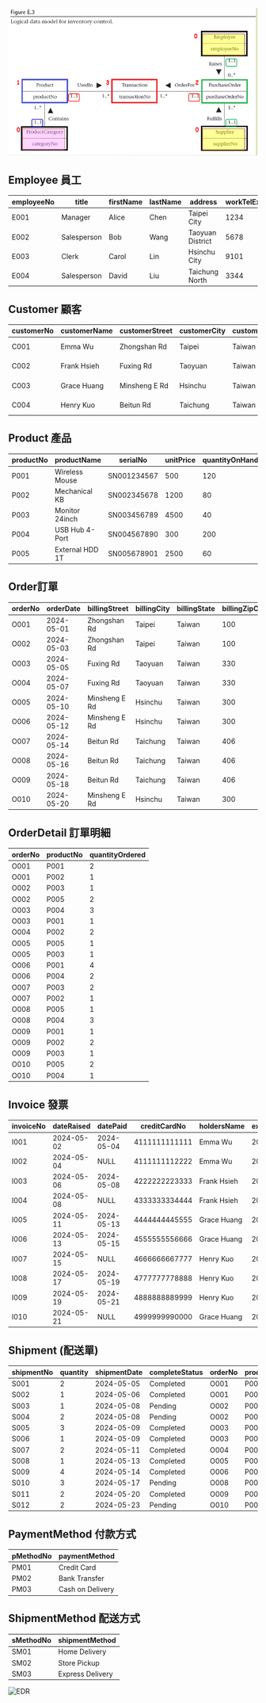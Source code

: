 ![EDR](https://raw.githubusercontent.com/Ne1214/Student-Dormitory-Management-System/refs/heads/main/note/image.png)
## Employee 員工
| employeeNo | title       | firstName | lastName | address          | workTelExt | homeTelNo  | empEmailAddress                                         | socialSecurityNumber | DOB        | position | sex | salary | dateStarted |
| ---------- | ----------- | --------- | -------- | ---------------- | ---------- | ---------- | ------------------------------------------------------- | -------------------- | ---------- | -------- | --- | ------ | ----------- |
| E001       | Manager     | Alice     | Chen     | Taipei City      | 1234       | 0912345678 | [alice.chen@example.com](mailto:alice.chen@example.com) | A123456789           | 1985-03-12 | Manager  | F   | 55000  | 2010-05-01  |
| E002       | Salesperson | Bob       | Wang     | Taoyuan District | 5678       | 0922333444 | [bob.wang@example.com](mailto:bob.wang@example.com)     | B987654321           | 1990-07-24 | Sales    | M   | 48000  | 2015-09-10  |
| E003       | Clerk       | Carol     | Lin      | Hsinchu City     | 9101       | 0933222111 | [carol.lin@example.com](mailto:carol.lin@example.com)   | C112233445           | 1993-12-05 | Clerk    | F   | 45000  | 2018-03-15  |
| E004       | Salesperson | David     | Liu      | Taichung North   | 3344       | 0955667788 | [david.liu@example.com](mailto:david.liu@example.com)   | D556677889           | 1988-11-18 | Sales    | M   | 50000  | 2012-06-20  |


## Customer 顧客
| customerNo | customerName | customerStreet | customerCity | customerState | customerZipCode | custTelNo  | custFaxNo  | DOB        | maritalStatus | creditRating |
| ---------- | ------------ | -------------- | ------------ | ------------- | --------------- | ---------- | ---------- | ---------- | ------------- | ------------ |
| C001       | Emma Wu      | Zhongshan Rd   | Taipei       | Taiwan        | 100             | 0912123456 | 0223456789 | 1992-05-14 | Single        | A            |
| C002       | Frank Hsieh  | Fuxing Rd      | Taoyuan      | Taiwan        | 330             | 0922987654 | 0334455667 | 1987-09-22 | Married       | B            |
| C003       | Grace Huang  | Minsheng E Rd  | Hsinchu      | Taiwan        | 300             | 0933456123 | 0345678910 | 1995-02-08 | Single        | A            |
| C004       | Henry Kuo    | Beitun Rd      | Taichung     | Taiwan        | 406             | 0956677889 | 0423344556 | 1983-07-30 | Married       | C            |


## Product 產品
| productNo | productName     | serialNo    | unitPrice | quantityOnHand | reorderLevel | reorderQuantity | reorderLeadTime |
| --------- | --------------- | ----------- | --------- | -------------- | ------------ | --------------- | --------------- |
| P001      | Wireless Mouse  | SN001234567 | 500       | 120            | 10           | 50              | 7               |
| P002      | Mechanical KB   | SN002345678 | 1200      | 80             | 15           | 30              | 10              |
| P003      | Monitor 24inch  | SN003456789 | 4500      | 40             | 5            | 20              | 14              |
| P004      | USB Hub 4-Port  | SN004567890 | 300       | 200            | 20           | 60              | 5               |
| P005      | External HDD 1T | SN005678901 | 2500      | 60             | 8            | 25              | 12              |


## Order訂單
| orderNo | orderDate  | billingStreet | billingCity | billingState | billingZipCode | promisedDate | status  | customerNo | employeeNo |
| ------- | ---------- | ------------- | ----------- | ------------ | -------------- | ------------ | ------- | ---------- | ---------- |
| O001    | 2024-05-01 | Zhongshan Rd  | Taipei      | Taiwan       | 100            | 2024-05-08   | Shipped | C001       | E002       |
| O002    | 2024-05-03 | Zhongshan Rd  | Taipei      | Taiwan       | 100            | 2024-05-10   | Pending | C001       | E003       |
| O003    | 2024-05-05 | Fuxing Rd     | Taoyuan     | Taiwan       | 330            | 2024-05-12   | Shipped | C002       | E004       |
| O004    | 2024-05-07 | Fuxing Rd     | Taoyuan     | Taiwan       | 330            | 2024-05-14   | Pending | C002       | E002       |
| O005    | 2024-05-10 | Minsheng E Rd | Hsinchu     | Taiwan       | 300            | 2024-05-17   | Shipped | C003       | E001       |
| O006    | 2024-05-12 | Minsheng E Rd | Hsinchu     | Taiwan       | 300            | 2024-05-19   | Shipped | C003       | E003       |
| O007    | 2024-05-14 | Beitun Rd     | Taichung    | Taiwan       | 406            | 2024-05-21   | Pending | C004       | E002       |
| O008    | 2024-05-16 | Beitun Rd     | Taichung    | Taiwan       | 406            | 2024-05-23   | Shipped | C004       | E004       |
| O009    | 2024-05-18 | Beitun Rd     | Taichung    | Taiwan       | 406            | 2024-05-25   | Shipped | C004       | E003       |
| O010    | 2024-05-20 | Minsheng E Rd | Hsinchu     | Taiwan       | 300            | 2024-05-27   | Pending | C003       | E001       |


## OrderDetail 訂單明細 
| orderNo | productNo | quantityOrdered |
| ------- | --------- | --------------- |
| O001    | P001      | 2               |
| O001    | P002      | 1               |
| O002    | P003      | 1               |
| O002    | P005      | 2               |
| O003    | P004      | 3               |
| O003    | P001      | 1               |
| O004    | P002      | 2               |
| O005    | P005      | 1               |
| O005    | P003      | 1               |
| O006    | P001      | 4               |
| O006    | P004      | 2               |
| O007    | P003      | 2               |
| O007    | P002      | 1               |
| O008    | P005      | 1               |
| O008    | P004      | 3               |
| O009    | P001      | 1               |
| O009    | P002      | 2               |
| O009    | P003      | 1               |
| O010    | P005      | 2               |
| O010    | P004      | 1               |


##  Invoice 發票
| invoiceNo | dateRaised | datePaid   | creditCardNo  | holdersName | expiryDate | orderNo | pMethodNo |
| --------- | ---------- | ---------- | ------------- | ----------- | ---------- | ------- | --------- |
| I001      | 2024-05-02 | 2024-05-04 | 4111111111111 | Emma Wu     | 2026-12    | O001    | PM01      |
| I002      | 2024-05-04 | NULL       | 4111111112222 | Emma Wu     | 2026-12    | O002    | PM02      |
| I003      | 2024-05-06 | 2024-05-08 | 4222222223333 | Frank Hsieh | 2025-10    | O003    | PM01      |
| I004      | 2024-05-08 | NULL       | 4333333334444 | Frank Hsieh | 2027-01    | O004    | PM03      |
| I005      | 2024-05-11 | 2024-05-13 | 4444444445555 | Grace Huang | 2025-09    | O005    | PM01      |
| I006      | 2024-05-13 | 2024-05-15 | 4555555556666 | Grace Huang | 2026-03    | O006    | PM02      |
| I007      | 2024-05-15 | NULL       | 4666666667777 | Henry Kuo   | 2025-08    | O007    | PM03      |
| I008      | 2024-05-17 | 2024-05-19 | 4777777778888 | Henry Kuo   | 2026-11    | O008    | PM01      |
| I009      | 2024-05-19 | 2024-05-21 | 4888888889999 | Henry Kuo   | 2027-05    | O009    | PM02      |
| I010      | 2024-05-21 | NULL       | 4999999990000 | Grace Huang | 2026-06    | O010    | PM01      |


## Shipment (配送單)
| shipmentNo | quantity | shipmentDate | completeStatus | orderNo | productNo | employeeNo | sMethodNo |
| ---------- | -------- | ------------ | -------------- | ------- | --------- | ---------- | --------- |
| S001       | 2        | 2024-05-05   | Completed      | O001    | P001      | E002       | SM01      |
| S002       | 1        | 2024-05-06   | Completed      | O001    | P002      | E003       | SM02      |
| S003       | 1        | 2024-05-08   | Pending        | O002    | P003      | E003       | SM01      |
| S004       | 2        | 2024-05-08   | Pending        | O002    | P005      | E003       | SM03      |
| S005       | 3        | 2024-05-09   | Completed      | O003    | P004      | E004       | SM01      |
| S006       | 1        | 2024-05-09   | Completed      | O003    | P001      | E004       | SM02      |
| S007       | 2        | 2024-05-11   | Completed      | O004    | P002      | E002       | SM03      |
| S008       | 1        | 2024-05-13   | Completed      | O005    | P005      | E001       | SM01      |
| S009       | 4        | 2024-05-14   | Completed      | O006    | P001      | E003       | SM02      |
| S010       | 3        | 2024-05-17   | Pending        | O008    | P004      | E004       | SM03      |
| S011       | 2        | 2024-05-20   | Completed      | O009    | P002      | E003       | SM01      |
| S012       | 2        | 2024-05-23   | Pending        | O010    | P005      | E001       | SM02      |


## PaymentMethod 付款方式
| pMethodNo | paymentMethod    |
| --------- | ---------------- |
| PM01      | Credit Card      |
| PM02      | Bank Transfer    |
| PM03      | Cash on Delivery |


## ShipmentMethod 配送方式
| sMethodNo | shipmentMethod   |
| --------- | ---------------- |
| SM01      | Home Delivery    |
| SM02      | Store Pickup     |
| SM03      | Express Delivery |

![EDR](../note/image.png)
